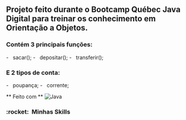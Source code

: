 ## Projeto feito durante o Bootcamp Québec Java Digital para treinar os conhecimento em Orientação a Objetos.
<h3> Contém 3 principais funções: </h3>
  - &nbsp sacar();
  - &nbsp depositar();
  - &nbsp transferir();
  
<h3> E 2 tipos de conta: </h3>
- &nbsp poupança;
- &nbsp corrente;

** Feito com **
![Java](https://img.shields.io/badge/-Java-333333?style=flat&logo=Java&logoColor=007396)

<h3> :rocket: &nbsp;Minhas Skills </h3>
